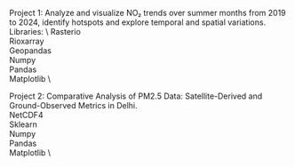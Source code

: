 Project 1: Analyze and visualize NO₂ trends over summer months from 2019 to 2024, identify hotspots and explore temporal and spatial variations.\
Libraries: \ Rasterio \
 Rioxarray \
 Geopandas \
 Numpy \
 Pandas \
 Matplotlib \


Project 2: Comparative Analysis of PM2.5 Data: Satellite-Derived and Ground-Observed Metrics in Delhi. \
NetCDF4 \
 Sklearn \
 Numpy \
 Pandas \
 Matplotlib \
